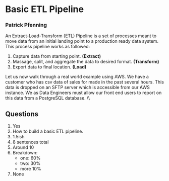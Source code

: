# Basic ETL Pipeline

### Patrick Pfenning

An Extract-Load-Transform (ETL) Pipeline is a set of processes meant to move data from an initial landing point 
to a production ready data system. This process pipeline works as followed:

1. Capture data from starting point. **(Extract)**
2. Massage, split, and aggregate the data to desired format. **(Transform)**
3. Export data to final location. **(Load)**

Let us now walk through a real world example using AWS. We have a customer who has csv data of sales for made in
the past several hours. This data is dropped on an SFTP server which is accessible from our AWS instance. We
as Data Engineers must allow our front end users to report on this data from a PostgreSQL database. \\\

## Questions

1. Yes
2. How to build a basic ETL pipeline.
3. 1.5ish
4. 8 sentences total
5. Around 10
6. Breakdown:
   - one: 60%
   - two: 30% 
   - more 10%
10. None

